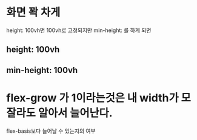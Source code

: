 # 화면 꽉 차게

height: 100vh면 100vh로 고정되지만
min-height: 를 하게 되면

## height: 100vh

## min-height: 100vh

# flex-grow 가 1이라는것은 내 width가 모잘라도 알아서 늘어난다.

flex-basis보다 늘어날 수 있는지의 여부
